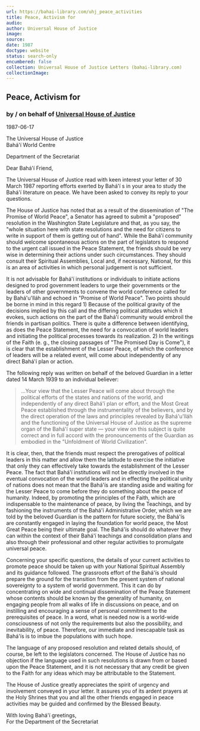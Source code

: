 ```yaml
---
url: https://bahai-library.com/uhj_peace_activities
title: Peace, Activism for
audio: 
author: Universal House of Justice
image: 
source: 
date: 1987
doctype: website
status: search-only
encumbered: false
collection: Universal House of Justice Letters (bahai-library.com)
collectionImage: 
---
```



## Peace, Activism for

### by / on behalf of [Universal House of Justice](https://bahai-library.com/author/Universal+House+of+Justice)

1987-06-17


The Universal House of Justice  
Bahá'í World Centre

Department of the Secretariat

Dear Bahá'í Friend,

The Universal House of Justice read with keen interest your letter of 30 March 1987 reporting efforts exerted by Bahá'í s in your area to study the Bahá'í literature on peace. We have been asked to convey its reply to your questions.

The House of Justice has noted that as a result of the dissemination of "The Promise of World Peace", a Senator has agreed to submit a "proposed" resolution in the Washington State Legislature and that, as you say, the "whole situation here with state resolutions and the need for citizens to write in support of them is getting out of hand". While the Bahá'í community should welcome spontaneous actions on the part of legislators to respond to the urgent call issued in the Peace Statement, the friends should be very wise in determining their actions under such circumstances. They should consult their Spiritual Assemblies, Local and, if necessary, National, for this is an area of activities in which personal judgement is not sufficient.

It is not advisable for Bahá'í institutions or individuals to initiate actions designed to prod government leaders to urge their governments or the leaders of other governments to convene the world conference called for by Bahá'u'lláh and echoed in "Promise of World Peace". Two points should be borne in mind in this regard 1) Because of the political gravity of the decisions implied by this call and the differing political attitudes which it evokes, such actions on the part of the Bahá'í community would embroil the friends in partisan politics. There is quite a difference between identifying, as does the Peace Statement, the need for a convocation of world leaders and initiating the political processes towards its realization. 2) In the writings of the Faith (e. g., the closing passages of "The Promised Day is Come"), it is clear that the establishment of the Lesser Peace, of which the conference of leaders will be a related event, will come about independently of any direct Bahá'í plan or action.

The following reply was written on behalf of the beloved Guardian in a letter dated 14 March 1939 to an individual believer:

> ...Your view that the Lesser Peace will come about through the political efforts of the states and nations of the world, and independently of any direct Bahá'í plan or effort, and the Most Great Peace established through the instrumentality of the believers, and by the direct operation of the laws and principles revealed by Bahá'u'lláh and the functioning of the Universal House of Justice as the supreme organ of the Bahá'í super state — your view on this subject is quite correct and in full accord with the pronouncements of the Guardian as embodied in the "Unfoldment of World Civilization".

It is clear, then, that the friends must respect the prerogatives of political leaders in this matter and allow them the latitude to exercise the initiative that only they can effectively take towards the establishment of the Lesser Peace. The fact that Bahá'í institutions will not be directly involved in the eventual convocation of the world leaders and in effecting the political unity of nations does not mean that the Bahá'ís are standing aside and waiting for the Lesser Peace to come before they do something about the peace of humanity. Indeed, by promoting the principles of the Faith, which are indispensable to the maintenance of peace, by living the Teachings, and by fashioning the instruments of the Bahá'í Administrative Order, which we are told by the beloved Guardian is the pattern for future society, the Bahá'ís are constantly engaged in laying the foundation for world peace, the Most Great Peace being their ultimate goal. The Bahá'ís should do whatever they can within the context of their Bahá'í teachings and consolidation plans and also through their professional and other regular activities to promulgate universal peace.

Concerning your specific questions, the details of your current activities to promote peace should be taken up with your National Spiritual Assembly and its guidance followed. The grassroots effort of the Bahá'ís should prepare the ground for the transition from the present system of national sovereignty to a system of world government. This it can do by concentrating on wide and continual dissemination of the Peace Statement whose contents should be known by the generality of humanity, on engaging people from all walks of life in discussions on peace, and on instilling and encouraging a sense of personal commitment to the prerequisites of peace. In a word, what is needed now is a world-wide consciousness of not only the requirements but also the possibility, and inevitability, of peace. Therefore, our immediate and inescapable task as Bahá'ís is to imbue the populations with such hope.

The language of any proposed resolution and related details should, of course, be left to the legislators concerned. The House of Justice has no objection if the language used in such resolutions is drawn from or based upon the Peace Statement, and it is not necessary that any credit be given to the Faith for any ideas which may be attributable to the Statement.

The House of Justice greatly appreciates the spirit of urgency and involvement conveyed in your letter. It assures you of its ardent prayers at the Holy Shrines that you and all the other friends engaged in peace activities may be guided and confirmed by the Blessed Beauty.

With loving Bahá'í greetings,  
For the Department of the Secretariat